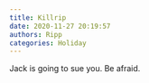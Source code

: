 ```yaml
---
title: Killrip
date: 2020-11-27 20:19:57
authors: Ripp
categories: Holiday
---
```


 Jack is going to sue you.
Be afraid.